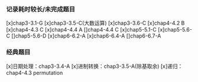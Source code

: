 ### 记录耗时较长/未完成题目
[x]chap3-3.1-G
[x]chap3-3.5-C(大数运算)
[x]chap3-3.6-C
[x]chap4-4.2 B
[x]chap4-4.3 C
[x]chap4-4.4 A
[]chap4-4.4 C
[x]chap5-5.1-C
[x]chap5-5.6-C
[]chap5-5.6-D
[x]chap6-6.2-A
[x]chap6-6.4-A
[]chap6-6.7-A

### 经典题目
[x]日期处理：chap3-3.4-A
[x]进制转换：chap3-3.5-A(除基取余)
[x]递归：chap4-4.3 permutation